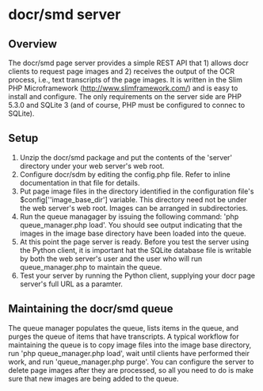 # docr/smd server

## Overview

The docr/smd page server provides a simple REST API that 1) allows docr clients to request page images and 2) receives the output of the OCR process, i.e., text transcripts of the page images. It is written in the Slim PHP Microframework (http://www.slimframework.com/) and is easy to install and configure. The only requirements on the server side are PHP 5.3.0 and SQLite 3 (and of course, PHP must be configured to connec to SQLite).

## Setup

1. Unzip the docr/smd package and put the contents of the 'server' directory under your web server's web root.
2. Configure docr/sdm by editing the config.php file. Refer to inline documentation in that file for details.
3. Put page image files in the directory identified in the configuration file's $config[''image_base_dir'] variable. This directory need not be under the web server's web root. Images can be arranged in subdirectories.
4. Run the queue managager by issuing the following command: 'php queue_manager.php load'. You should see output indicating that the images in the image base directory have been loaded into the queue.
5. At this point the page server is ready. Before you test the server using the Python client, it is important hat the SQLite database file is writable by both the web server's user and the user who will run queue_manager.php to maintain the queue.
6. Test your server by running the Python client, supplying your docr page server's full URL as a paramter.

## Maintaining the docr/smd queue

The queue manager populates the queue, lists items in the queue, and purges the queue of items that have transcripts. A typical workflow for maintaining the queue is to copy image files into the image base directory, run 'php queue_manager.php load', wait until clients have performed their work, and run 'queue_manager.php purge'. You can configure the server to delete page images after they are processed, so all you need to do is make sure that new images are being added to the queue.


